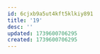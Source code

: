 ```yaml
---
id: 6cjxb9a5ut4kft5klkiy891
title: '19'
desc: ''
updated: 1739600706295
created: 1739600706295
---
```

